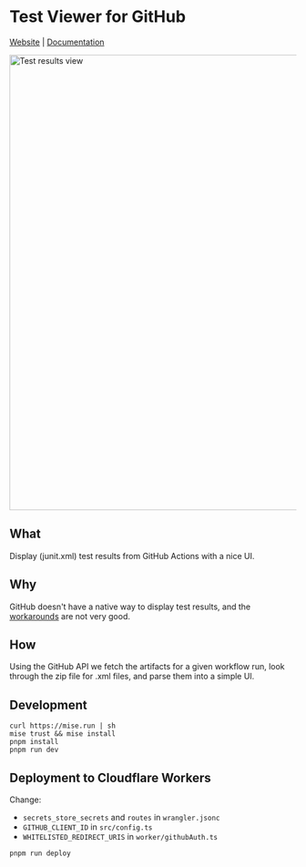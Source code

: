 # Test Viewer for GitHub

[Website](https://test-viewer.wazzaps.net) | [Documentation](https://github.com/wazzaps/test-viewer/wiki)

<img src="https://github.com/user-attachments/assets/97034e6c-456d-448c-b0bd-de49cbd75a4c" title="Test results view" width="800">

## What

Display (junit.xml) test results from GitHub Actions with a nice UI.

## Why

GitHub doesn't have a native way to display test results, and the [workarounds](https://github.com/dorny/test-reporter) are not very good.

## How

Using the GitHub API we fetch the artifacts for a given workflow run, look through the zip file for .xml files, and parse them into a simple UI.

## Development

```shell
curl https://mise.run | sh
mise trust && mise install
pnpm install
pnpm run dev
```

## Deployment to Cloudflare Workers

Change:

- `secrets_store_secrets` and `routes` in `wrangler.jsonc`
- `GITHUB_CLIENT_ID` in `src/config.ts`
- `WHITELISTED_REDIRECT_URIS` in `worker/githubAuth.ts`

```shell
pnpm run deploy
```
